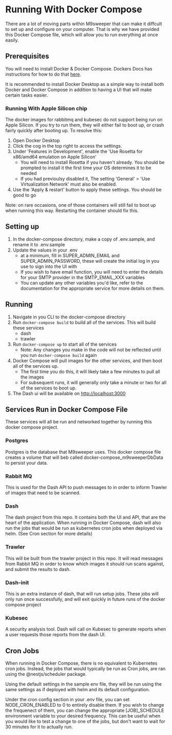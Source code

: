# Running With Docker Compose
There are a lot of moving parts within M9sweeper that can make it diffcult to set up and configure on your computer.
That is why we have provided this Docker Compose file, which will allow you to run everything at once easily.

## Prerequisites
You will need to install Docker & Docker Compose. Dockers Docs has instructions for how to do that [here](https://docs.docker.com/compose/install/).

It is recommended to install Docker Desktop as a simple way to install both Docker and Docker Compose in addition to having a UI that will make certain tasks easier.

### Running With Apple Silicon chip 
The docker images for rabbitmq and kubesec do not support being run on Apple Silicon. If you try to run them, they will either fail to boot up, or crash fairly quickly after booting up.
To resolve this:
1. Open Docker Desktop
2. Click the cog in the top right to access the settings.
3. Under 'Features in Development', enable the 'Use Rosetta for x86/amd64 emulation on Apple Silicon'
   - You will need to install Rosetta if you haven't already. You should be prompted to install it the first time your OS determines it to be needed
   - If you had previoulsy disabled it, The setting 'General' > 'Use Virtualization Network' must also be enabled.
4. Use the 'Apply & restart' button to apply these settings. You should be good to go

Note: on rare occasions, one of those containers will still fail to boot up when running this way.
Restarting the container should fix this.

## Setting up
1. In the docker-compose directory, make a copy of .env.sample, and rename it to .env.sample
2. Update the values in your .env
   - at a minimum, fill in SUPER_ADMIN_EMAIL and SUPER_ADMIN_PASSWORD, these will create the initial log in you use to sign into the UI with
   - If you wish to have email function, you will need to enter the details for your SMTP provider in the SMTP_EMAIL_XXX variables
   - You can update any other variables you'd like, refer to the documentation for the appropriate service for more details on them.

## Running
1. Navigate in you CLI to the docker-compose directory
2. Run `docker-compose build` to build all of the services. This will build these services
    - dash
    - trawler
3. Run `docker-compose up` to start all of the services
   - Note: Any changes you make in the code will not be reflected until you run `docker-compose build` again
4. Docker Compose will pull images for the other services, and then boot all of the services up.
   - The first time you do this, it will likely take a few minutes to pull all the images
   - For subsequent runs, it will generally only take a minute or two for all of the services to boot up.
5. The Dash ui will be available on [http://localhost:3000](http://localhost:3000)

## Services Run in Docker Compose File
These services will all be run and networked together by running this docker compose project.

### Postgres
Postgres is the database that M9sweeper uses. This docker compose file creates a volume that will beb called
docker-compose_m9sweeperDbData to persist your data.

### Rabbit MQ
This is used for the Dash API to push messages to in order to inform Trawler of images that need to be scanned.

### Dash
The dash project from this repo. It contains both the UI and API, that are the heart of the application.
When running in Docker Compose, dash will also run the jobs that would be run as kubernetes cron jobs when deployed via helm. (See Cron section for more details)

### Trawler
This will be built from the trawler project in this repo.
It will read messages from Rabbit MQ in order to know which images it should run scans against,
and submit the results to dash.

### Dash-init
This is an extra instance of dash, that will run setup jobs. These jobs will only run once successfully,
and will exit quickly in future runs of the docker compose project

### Kubesec
A security analysis tool.
Dash will call on Kubesec to generate reports when a user requests those reports from the dash UI.

## Cron Jobs
When running in Docker Compose, there is no equivalent to Kubernetes cron jobs.
Instead, the jobs that would typically be run as Cron jobs, are ran using the @nestjs/scheduler package.

Using the default settings in the sample env file, they will be run using the same settings as if deployed with helm and its default configuration.

Under the cron config section in your .env file, you can set NODE_CRON_ENABLED to 0 to entirely disable them.
If you wish to change the frequenect of them, you can change the appropriate [JOB]_SCHEDULE environment variable to your desired frequency.
This can be useful when you would like to test a change to one of the jobs, but don't want to wait for 30 minutes for it to actually run.
